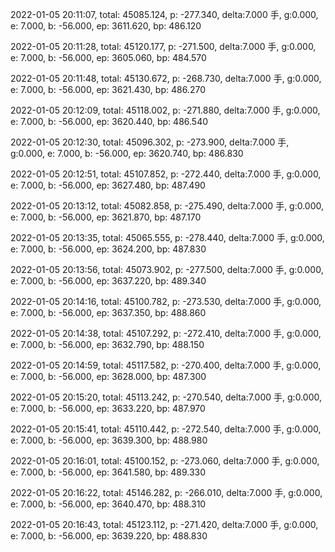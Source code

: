 2022-01-05 20:11:07, total: 45085.124, p: -277.340, delta:7.000 手, g:0.000, e: 7.000, b: -56.000, ep: 3611.620, bp: 486.120

2022-01-05 20:11:28, total: 45120.177, p: -271.500, delta:7.000 手, g:0.000, e: 7.000, b: -56.000, ep: 3605.060, bp: 484.570

2022-01-05 20:11:48, total: 45130.672, p: -268.730, delta:7.000 手, g:0.000, e: 7.000, b: -56.000, ep: 3621.430, bp: 486.270

2022-01-05 20:12:09, total: 45118.002, p: -271.880, delta:7.000 手, g:0.000, e: 7.000, b: -56.000, ep: 3620.440, bp: 486.540

2022-01-05 20:12:30, total: 45096.302, p: -273.900, delta:7.000 手, g:0.000, e: 7.000, b: -56.000, ep: 3620.740, bp: 486.830

2022-01-05 20:12:51, total: 45107.852, p: -272.440, delta:7.000 手, g:0.000, e: 7.000, b: -56.000, ep: 3627.480, bp: 487.490

2022-01-05 20:13:12, total: 45082.858, p: -275.490, delta:7.000 手, g:0.000, e: 7.000, b: -56.000, ep: 3621.870, bp: 487.170

2022-01-05 20:13:35, total: 45065.555, p: -278.440, delta:7.000 手, g:0.000, e: 7.000, b: -56.000, ep: 3624.200, bp: 487.830

2022-01-05 20:13:56, total: 45073.902, p: -277.500, delta:7.000 手, g:0.000, e: 7.000, b: -56.000, ep: 3637.220, bp: 489.340

2022-01-05 20:14:16, total: 45100.782, p: -273.530, delta:7.000 手, g:0.000, e: 7.000, b: -56.000, ep: 3637.350, bp: 488.860

2022-01-05 20:14:38, total: 45107.292, p: -272.410, delta:7.000 手, g:0.000, e: 7.000, b: -56.000, ep: 3632.790, bp: 488.150

2022-01-05 20:14:59, total: 45117.582, p: -270.400, delta:7.000 手, g:0.000, e: 7.000, b: -56.000, ep: 3628.000, bp: 487.300

2022-01-05 20:15:20, total: 45113.242, p: -270.540, delta:7.000 手, g:0.000, e: 7.000, b: -56.000, ep: 3633.220, bp: 487.970

2022-01-05 20:15:41, total: 45110.442, p: -272.540, delta:7.000 手, g:0.000, e: 7.000, b: -56.000, ep: 3639.300, bp: 488.980

2022-01-05 20:16:01, total: 45100.152, p: -273.060, delta:7.000 手, g:0.000, e: 7.000, b: -56.000, ep: 3641.580, bp: 489.330

2022-01-05 20:16:22, total: 45146.282, p: -266.010, delta:7.000 手, g:0.000, e: 7.000, b: -56.000, ep: 3640.470, bp: 488.310

2022-01-05 20:16:43, total: 45123.112, p: -271.420, delta:7.000 手, g:0.000, e: 7.000, b: -56.000, ep: 3639.220, bp: 488.830